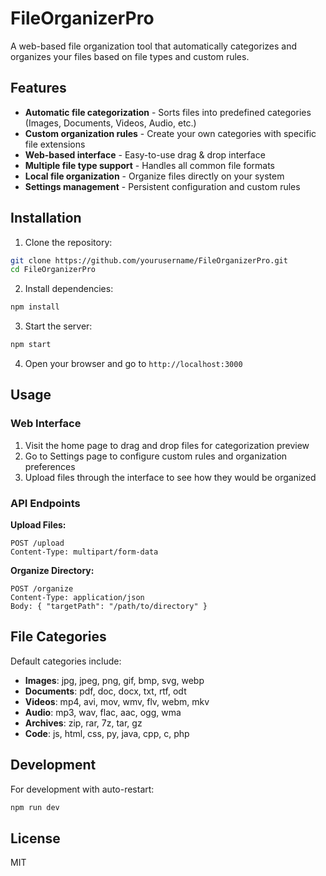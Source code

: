 # FileOrganizerPro

A web-based file organization tool that automatically categorizes and organizes your files based on file types and custom rules.

## Features
- **Automatic file categorization** - Sorts files into predefined categories (Images, Documents, Videos, Audio, etc.)
- **Custom organization rules** - Create your own categories with specific file extensions
- **Web-based interface** - Easy-to-use drag & drop interface
- **Multiple file type support** - Handles all common file formats
- **Local file organization** - Organize files directly on your system
- **Settings management** - Persistent configuration and custom rules

## Installation

1. Clone the repository:
```bash
git clone https://github.com/yourusername/FileOrganizerPro.git
cd FileOrganizerPro
```

2. Install dependencies:
```bash
npm install
```

3. Start the server:
```bash
npm start
```

4. Open your browser and go to `http://localhost:3000`

## Usage

### Web Interface
1. Visit the home page to drag and drop files for categorization preview
2. Go to Settings page to configure custom rules and organization preferences
3. Upload files through the interface to see how they would be organized

### API Endpoints

**Upload Files:**
```
POST /upload
Content-Type: multipart/form-data
```

**Organize Directory:**
```
POST /organize
Content-Type: application/json
Body: { "targetPath": "/path/to/directory" }
```

## File Categories

Default categories include:
- **Images**: jpg, jpeg, png, gif, bmp, svg, webp
- **Documents**: pdf, doc, docx, txt, rtf, odt  
- **Videos**: mp4, avi, mov, wmv, flv, webm, mkv
- **Audio**: mp3, wav, flac, aac, ogg, wma
- **Archives**: zip, rar, 7z, tar, gz
- **Code**: js, html, css, py, java, cpp, c, php

## Development

For development with auto-restart:
```bash
npm run dev
```

## License
MIT